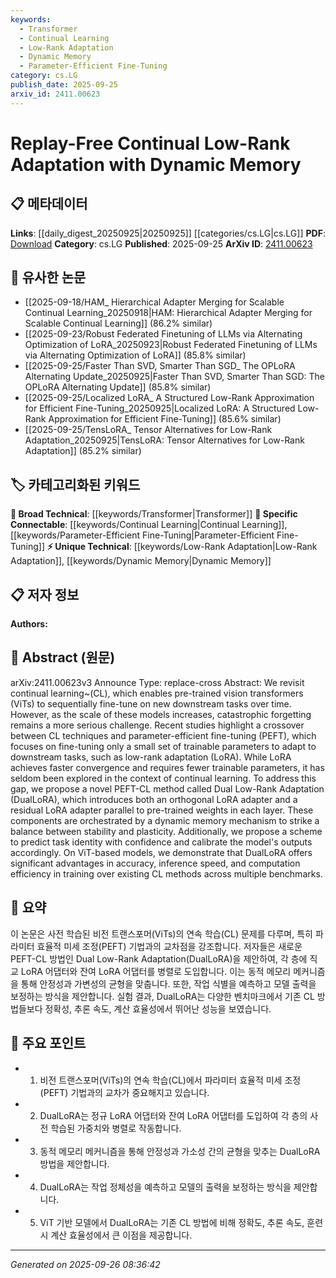```yaml
---
keywords:
  - Transformer
  - Continual Learning
  - Low-Rank Adaptation
  - Dynamic Memory
  - Parameter-Efficient Fine-Tuning
category: cs.LG
publish_date: 2025-09-25
arxiv_id: 2411.00623
---
```


<!-- KEYWORD_LINKING_METADATA:
{
  "processed_timestamp": "2025-09-26T08:36:42.578642",
  "vocabulary_version": "1.0",
  "selected_keywords": [
    "Transformer",
    "Continual Learning",
    "Low-Rank Adaptation",
    "Dynamic Memory",
    "Parameter-Efficient Fine-Tuning"
  ],
  "rejected_keywords": [],
  "similarity_scores": {
    "Transformer": 0.85,
    "Continual Learning": 0.88,
    "Low-Rank Adaptation": 0.82,
    "Dynamic Memory": 0.8,
    "Parameter-Efficient Fine-Tuning": 0.84
  },
  "extraction_method": "AI_prompt_based",
  "budget_applied": true,
  "candidates_json": {
    "candidates": [
      {
        "surface": "Vision Transformer",
        "canonical": "Transformer",
        "aliases": [
          "ViT"
        ],
        "category": "broad_technical",
        "rationale": "Transformers are central to the discussed continual learning approach, linking to broader transformer-based research.",
        "novelty_score": 0.45,
        "connectivity_score": 0.88,
        "specificity_score": 0.7,
        "link_intent_score": 0.85
      },
      {
        "surface": "Continual Learning",
        "canonical": "Continual Learning",
        "aliases": [
          "CL"
        ],
        "category": "specific_connectable",
        "rationale": "Continual learning is the core focus of the paper, connecting to ongoing research in adaptive learning systems.",
        "novelty_score": 0.55,
        "connectivity_score": 0.9,
        "specificity_score": 0.8,
        "link_intent_score": 0.88
      },
      {
        "surface": "Low-Rank Adaptation",
        "canonical": "Low-Rank Adaptation",
        "aliases": [
          "LoRA"
        ],
        "category": "unique_technical",
        "rationale": "Low-Rank Adaptation is a key technique explored in the paper, offering a unique approach to parameter-efficient tuning.",
        "novelty_score": 0.7,
        "connectivity_score": 0.75,
        "specificity_score": 0.85,
        "link_intent_score": 0.82
      },
      {
        "surface": "Dynamic Memory",
        "canonical": "Dynamic Memory",
        "aliases": [],
        "category": "unique_technical",
        "rationale": "Dynamic memory is crucial for balancing stability and plasticity in the proposed method, linking to memory mechanisms in AI.",
        "novelty_score": 0.65,
        "connectivity_score": 0.72,
        "specificity_score": 0.78,
        "link_intent_score": 0.8
      },
      {
        "surface": "Parameter-Efficient Fine-Tuning",
        "canonical": "Parameter-Efficient Fine-Tuning",
        "aliases": [
          "PEFT"
        ],
        "category": "specific_connectable",
        "rationale": "PEFT is a significant aspect of the paper's approach, connecting to broader discussions on efficient model adaptation.",
        "novelty_score": 0.6,
        "connectivity_score": 0.83,
        "specificity_score": 0.77,
        "link_intent_score": 0.84
      }
    ],
    "ban_list_suggestions": [
      "method",
      "performance",
      "experiment"
    ]
  },
  "decisions": [
    {
      "candidate_surface": "Vision Transformer",
      "resolved_canonical": "Transformer",
      "decision": "linked",
      "scores": {
        "novelty": 0.45,
        "connectivity": 0.88,
        "specificity": 0.7,
        "link_intent": 0.85
      }
    },
    {
      "candidate_surface": "Continual Learning",
      "resolved_canonical": "Continual Learning",
      "decision": "linked",
      "scores": {
        "novelty": 0.55,
        "connectivity": 0.9,
        "specificity": 0.8,
        "link_intent": 0.88
      }
    },
    {
      "candidate_surface": "Low-Rank Adaptation",
      "resolved_canonical": "Low-Rank Adaptation",
      "decision": "linked",
      "scores": {
        "novelty": 0.7,
        "connectivity": 0.75,
        "specificity": 0.85,
        "link_intent": 0.82
      }
    },
    {
      "candidate_surface": "Dynamic Memory",
      "resolved_canonical": "Dynamic Memory",
      "decision": "linked",
      "scores": {
        "novelty": 0.65,
        "connectivity": 0.72,
        "specificity": 0.78,
        "link_intent": 0.8
      }
    },
    {
      "candidate_surface": "Parameter-Efficient Fine-Tuning",
      "resolved_canonical": "Parameter-Efficient Fine-Tuning",
      "decision": "linked",
      "scores": {
        "novelty": 0.6,
        "connectivity": 0.83,
        "specificity": 0.77,
        "link_intent": 0.84
      }
    }
  ]
}
-->

# Replay-Free Continual Low-Rank Adaptation with Dynamic Memory

## 📋 메타데이터

**Links**: [[daily_digest_20250925|20250925]] [[categories/cs.LG|cs.LG]]
**PDF**: [Download](https://arxiv.org/pdf/2411.00623.pdf)
**Category**: cs.LG
**Published**: 2025-09-25
**ArXiv ID**: [2411.00623](https://arxiv.org/abs/2411.00623)

## 🔗 유사한 논문
- [[2025-09-18/HAM_ Hierarchical Adapter Merging for Scalable Continual Learning_20250918|HAM: Hierarchical Adapter Merging for Scalable Continual Learning]] (86.2% similar)
- [[2025-09-23/Robust Federated Finetuning of LLMs via Alternating Optimization of LoRA_20250923|Robust Federated Finetuning of LLMs via Alternating Optimization of LoRA]] (85.8% similar)
- [[2025-09-25/Faster Than SVD, Smarter Than SGD_ The OPLoRA Alternating Update_20250925|Faster Than SVD, Smarter Than SGD: The OPLoRA Alternating Update]] (85.8% similar)
- [[2025-09-25/Localized LoRA_ A Structured Low-Rank Approximation for Efficient Fine-Tuning_20250925|Localized LoRA: A Structured Low-Rank Approximation for Efficient Fine-Tuning]] (85.6% similar)
- [[2025-09-25/TensLoRA_ Tensor Alternatives for Low-Rank Adaptation_20250925|TensLoRA: Tensor Alternatives for Low-Rank Adaptation]] (85.2% similar)

## 🏷️ 카테고리화된 키워드
**🧠 Broad Technical**: [[keywords/Transformer|Transformer]]
**🔗 Specific Connectable**: [[keywords/Continual Learning|Continual Learning]], [[keywords/Parameter-Efficient Fine-Tuning|Parameter-Efficient Fine-Tuning]]
**⚡ Unique Technical**: [[keywords/Low-Rank Adaptation|Low-Rank Adaptation]], [[keywords/Dynamic Memory|Dynamic Memory]]

## 📋 저자 정보

**Authors:** 

## 📄 Abstract (원문)

arXiv:2411.00623v3 Announce Type: replace-cross 
Abstract: We revisit continual learning~(CL), which enables pre-trained vision transformers (ViTs) to sequentially fine-tune on new downstream tasks over time. However, as the scale of these models increases, catastrophic forgetting remains a more serious challenge. Recent studies highlight a crossover between CL techniques and parameter-efficient fine-tuning (PEFT), which focuses on fine-tuning only a small set of trainable parameters to adapt to downstream tasks, such as low-rank adaptation (LoRA). While LoRA achieves faster convergence and requires fewer trainable parameters, it has seldom been explored in the context of continual learning. To address this gap, we propose a novel PEFT-CL method called Dual Low-Rank Adaptation (DualLoRA), which introduces both an orthogonal LoRA adapter and a residual LoRA adapter parallel to pre-trained weights in each layer. These components are orchestrated by a dynamic memory mechanism to strike a balance between stability and plasticity. Additionally, we propose a scheme to predict task identity with confidence and calibrate the model's outputs accordingly. On ViT-based models, we demonstrate that DualLoRA offers significant advantages in accuracy, inference speed, and computation efficiency in training over existing CL methods across multiple benchmarks.

## 📝 요약

이 논문은 사전 학습된 비전 트랜스포머(ViTs)의 연속 학습(CL) 문제를 다루며, 특히 파라미터 효율적 미세 조정(PEFT) 기법과의 교차점을 강조합니다. 저자들은 새로운 PEFT-CL 방법인 Dual Low-Rank Adaptation(DualLoRA)을 제안하여, 각 층에 직교 LoRA 어댑터와 잔여 LoRA 어댑터를 병렬로 도입합니다. 이는 동적 메모리 메커니즘을 통해 안정성과 가변성의 균형을 맞춥니다. 또한, 작업 식별을 예측하고 모델 출력을 보정하는 방식을 제안합니다. 실험 결과, DualLoRA는 다양한 벤치마크에서 기존 CL 방법들보다 정확성, 추론 속도, 계산 효율성에서 뛰어난 성능을 보였습니다.

## 🎯 주요 포인트

- 1. 비전 트랜스포머(ViTs)의 연속 학습(CL)에서 파라미터 효율적 미세 조정(PEFT) 기법과의 교차가 중요해지고 있습니다.
- 2. DualLoRA는 정규 LoRA 어댑터와 잔여 LoRA 어댑터를 도입하여 각 층의 사전 학습된 가중치와 병렬로 작동합니다.
- 3. 동적 메모리 메커니즘을 통해 안정성과 가소성 간의 균형을 맞추는 DualLoRA 방법을 제안합니다.
- 4. DualLoRA는 작업 정체성을 예측하고 모델의 출력을 보정하는 방식을 제안합니다.
- 5. ViT 기반 모델에서 DualLoRA는 기존 CL 방법에 비해 정확도, 추론 속도, 훈련 시 계산 효율성에서 큰 이점을 제공합니다.


---

*Generated on 2025-09-26 08:36:42*